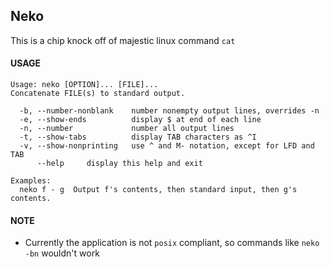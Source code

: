 ## Neko

This is a chip knock off of majestic linux command `cat`

#### USAGE

```
Usage: neko [OPTION]... [FILE]...
Concatenate FILE(s) to standard output.

  -b, --number-nonblank    number nonempty output lines, overrides -n
  -e, --show-ends          display $ at end of each line
  -n, --number             number all output lines
  -t, --show-tabs          display TAB characters as ^I
  -v, --show-nonprinting   use ^ and M- notation, except for LFD and TAB
      --help     display this help and exit

Examples:
  neko f - g  Output f's contents, then standard input, then g's contents.

```

#### NOTE 

- Currently the application is not `posix` compliant, so commands like `neko -bn` wouldn't work
